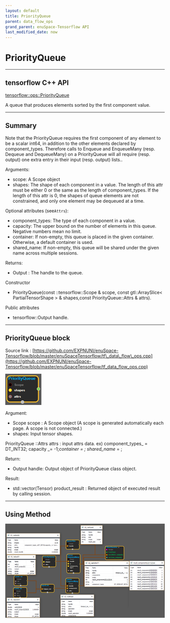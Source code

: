 ```yaml
--- 
layout: default 
title: PriorityQueue 
parent: data_flow_ops 
grand_parent: enuSpace-Tensorflow API 
last_modified_date: now 
--- 
```


# PriorityQueue

---

## tensorflow C++ API

[tensorflow::ops::PriorityQueue](https://www.tensorflow.org/api_docs/cc/class/tensorflow/ops/priority-queue)

A queue that produces elements sorted by the first component value.

---

## Summary

Note that the PriorityQueue requires the first component of any element to be a scalar int64, in addition to the other elements declared by component\_types. Therefore calls to Enqueue and EnqueueMany \(resp. Dequeue and DequeueMany\) on a PriorityQueue will all require \(resp. output\) one extra entry in their input \(resp. output\) lists..

Arguments:

* scope: A Scope object
* shapes: The shape of each component in a value. The length of this attr must be either 0 or the same as the length of component\_types. If the length of this attr is 0, the shapes of queue elements are not constrained, and only one element may be dequeued at a time.

Optional attributes \(see`Attrs`\):

* component\_types: The type of each component in a value.
* capacity: The upper bound on the number of elements in this queue. Negative numbers mean no limit.
* container: If non-empty, this queue is placed in the given container. Otherwise, a default container is used.
* shared\_name: If non-empty, this queue will be shared under the given name across multiple sessions.

Returns:

* Output : The handle to the queue.

Constructor

* PriorityQueue\(const ::tensorflow::Scope & scope, const gtl::ArraySlice&lt; PartialTensorShape &gt; & shapes,const PriorityQueue::Attrs & attrs\).

Public attributes

* tensorflow::Output handle.

---

## PriorityQueue block

Source link : [https://github.com/EXPNUNI/enuSpace-Tensorflow/blob/master/enuSpaceTensorflow/tf\_data\_flow\_ops.cpp](https://github.com/EXPNUNI/enuSpace-Tensorflow/blob/master/enuSpaceTensorflow/tf_data_flow_ops.cpp)

![](../assets/dataflow_PriorityQueue_Symbol.png)

Argument:

* Scope scope : A Scope object \(A scope is generated automatically each page. A scope is not connected.\)
* shapes: Input tensor shapes.

PriorityQueue ::Attrs attrs : input attrs data. ex\) component\_types_ = DT\_INT32; capacity _= -1;_container = ; shared\_name_ = ;

Return:

* Output handle: Output object of PriorityQueue class object.

Result:

* std::vector\(Tensor\) product\_result : Returned object of executed result by calling session.

---

## Using Method

![](../assets/dataflow_PriorityQueue_Method.png)

